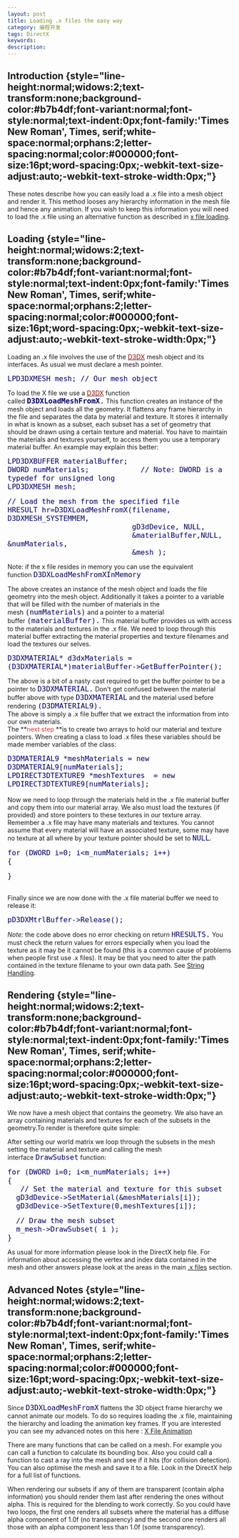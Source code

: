 ```yaml
---
layout: post
title: Loading .x files the easy way
category: 编程开发
tags: DirectX
keywords: 
description: 
---
```


<span
style="widows:2;text-transform:none;text-indent:0px;display:inline !important;font:16px 'Times New Roman', Times, serif;white-space:normal;orphans:2;float:none;letter-spacing:normal;color:#000000;word-spacing:0px;-webkit-text-size-adjust:auto;-webkit-text-stroke-width:0px;">
</span>

Introduction {style="line-height:normal;widows:2;text-transform:none;background-color:#b7b4df;font-variant:normal;font-style:normal;text-indent:0px;font-family:'Times New Roman', Times, serif;white-space:normal;orphans:2;letter-spacing:normal;color:#000000;font-size:16pt;word-spacing:0px;-webkit-text-size-adjust:auto;-webkit-text-stroke-width:0px;"}
------------

These notes describe how you can easily load a .x file into a mesh
object and render it. This method looses any hierarchy information in
the mesh file and hence any animation. If you wish to keep this
information you will need to load the .x file using an alternative
function as described in [x file
loading](http://www.toymaker.info/Games/html/load_x_hierarchy.html).

Loading {style="line-height:normal;widows:2;text-transform:none;background-color:#b7b4df;font-variant:normal;font-style:normal;text-indent:0px;font-family:'Times New Roman', Times, serif;white-space:normal;orphans:2;letter-spacing:normal;color:#000000;font-size:16pt;word-spacing:0px;-webkit-text-size-adjust:auto;-webkit-text-stroke-width:0px;"}
-------

Loading an .x file involves the use of the<span
class="Apple-converted-space"> </span>[<span
style="color:#990000;">D3DX</span>](http://www.toymaker.info/Games/html/load_x_simply.html#)<span
class="Apple-converted-space"> </span>mesh object and its interfaces. As
usual we must declare a mesh pointer.

<span class="Code"
style="font-family:Fixedsys, monospace;color:#000066;font-size:12pt;font-weight:normal;">LPD3DXMESH
mesh; // Our mesh object</span>

To load the X file we use a<span
class="Apple-converted-space"> </span>[<span
style="color:#990000;">D3DX</span>](http://www.toymaker.info/Games/html/load_x_simply.html#)<span
class="Apple-converted-space"> </span>function called<span
class="Apple-converted-space"> </span><span class="Code"
style="font-family:Fixedsys, monospace;color:#000066;font-size:12pt;font-weight:normal;">**D3DXLoadMeshFromX**.</span><span
class="Apple-converted-space"> </span>This function creates an instance
of the mesh object and loads all the geometry. It flattens any frame
hierarchy in the file and separates the data by material and texture. It
stores it internally in what is known as a subset, each subset has a set
of geometry that should be drawn using a certain texture and material.
You have to maintain the materials and textures yourself, to access them
you use a temporary material buffer. An example may explain this better:

<span class="Code"
style="font-family:Fixedsys, monospace;color:#000066;font-size:12pt;font-weight:normal;">LPD3DXBUFFER
materialBuffer;\
 DWORD numMaterials;            // Note: DWORD is a typedef for unsigned
long\
 LPD3DXMESH mesh;</span>

<span class="Code"
style="font-family:Fixedsys, monospace;color:#000066;font-size:12pt;font-weight:normal;">//
Load the mesh from the specified file\
 HRESULT hr=D3DXLoadMeshFromX(filename, D3DXMESH\_SYSTEMMEM,<span
class="Apple-converted-space"> </span>\
                              gD3dDevice, NULL,<span
class="Apple-converted-space"> </span>\
                              &materialBuffer,NULL, &numMaterials,<span
class="Apple-converted-space"> </span>\
                              &mesh );</span>

Note: if the x file resides in memory you can use the equivalent
function<span class="Apple-converted-space"> </span><span class="Code"
style="font-family:Fixedsys, monospace;color:#000066;font-size:12pt;font-weight:normal;">D3DXLoadMeshFromXInMemory</span>

The above creates an instance of the mesh object and loads the file
geometry into the mesh object. Additionally it takes a pointer to a
variable that will be filled with the number of materials in the
mesh<span class="Apple-converted-space"> </span><span class="Code"
style="font-family:Fixedsys, monospace;color:#000066;font-size:12pt;font-weight:normal;">(numMaterials)</span><span
class="Apple-converted-space"> </span>and a pointer to a material
buffer<span class="Apple-converted-space"> </span><span class="Code"
style="font-family:Fixedsys, monospace;color:#000066;font-size:12pt;font-weight:normal;">(materialBuffer).</span><span
class="Apple-converted-space"> </span>This material buffer provides us
with access to the materials and textures in the .x file. We need to
loop through this material buffer extracting the material properties and
texture filenames and load the textures our selves.

<span class="Code"
style="font-family:Fixedsys, monospace;color:#000066;font-size:12pt;font-weight:normal;">D3DXMATERIAL\*
d3dxMaterials =
(D3DXMATERIAL\*)materialBuffer-\>GetBufferPointer();</span>

The above is a bit of a nasty cast required to get the buffer pointer to
be a pointer to<span class="Apple-converted-space"> </span><span
class="Code"
style="font-family:Fixedsys, monospace;color:#000066;font-size:12pt;font-weight:normal;">D3DXMATERIAL.</span><span
class="Apple-converted-space"> </span>Don't get confused between the
material buffer above with type<span
class="Apple-converted-space"> </span><span class="Code"
style="font-family:Fixedsys, monospace;color:#000066;font-size:12pt;font-weight:normal;">D3DXMATERIAL</span><span
class="Apple-converted-space"> </span>and the material used before
rendering<span class="Apple-converted-space"> </span><span class="Code"
style="font-family:Fixedsys, monospace;color:#000066;font-size:12pt;font-weight:normal;">(D3DMATERIAL9).\
 </span>The above is simply a .x file buffer that we extract the
information from into our own materials.\
 The **<span style="color:#e53333;">next step </span>**is to create two
arrays to hold our material and texture pointers. When creating a class
to load .x files these variables should be made member variables of the
class:

<span class="Code"
style="font-family:Fixedsys, monospace;color:#000066;font-size:12pt;font-weight:normal;">D3DMATERIAL9 \*meshMaterials
= new D3DMATERIAL9[numMaterials];\
 LPDIRECT3DTEXTURE9 \*meshTextures  = new
LPDIRECT3DTEXTURE9[numMaterials];</span>\
\
 Now we need to loop through the materials held in the .x file material
buffer and copy them into our material array. We also must load the
textures (if provided) and store pointers to these textures in our
texture array. Remember a .x file may have many materials and textures.
You cannot assume that every material will have an associated texture,
some may have no texture at all where by your texture pointer should be
set to<span class="Apple-converted-space"> </span><span class="Code"
style="font-family:Fixedsys, monospace;color:#000066;font-size:12pt;font-weight:normal;">NULL</span>.

<span class="Code"
style="font-family:Fixedsys, monospace;color:#000066;font-size:12pt;font-weight:normal;">for
(DWORD i=0; i\<m\_numMaterials; i++)\
 {</span>

<span class="Code"
style="font-family:Fixedsys, monospace;color:#000066;font-size:12pt;font-weight:normal;">}</span>\
  

Finally since we are now done with the .x file material buffer we need
to release it:

<span class="Code"
style="font-family:Fixedsys, monospace;color:#000066;font-size:12pt;font-weight:normal;">pD3DXMtrlBuffer-\>Release();</span>

*Note:*<span class="Apple-converted-space"> </span>the code above does
no error checking on return<span
class="Apple-converted-space"> </span><span class="Code"
style="font-family:Fixedsys, monospace;color:#000066;font-size:12pt;font-weight:normal;">HRESULTS.</span><span
class="Apple-converted-space"> </span>You must check the return values
for errors especially when you load the texture as it may be it cannot
be found (this is a common cause of problems when people first use .x
files). It may be that you need to alter the path contained in the
texture filename to your own data path. See<span
class="Apple-converted-space"> </span>[String
Handling](http://www.toymaker.info/Games/html/string_handling.html#extractFilename).

Rendering {style="line-height:normal;widows:2;text-transform:none;background-color:#b7b4df;font-variant:normal;font-style:normal;text-indent:0px;font-family:'Times New Roman', Times, serif;white-space:normal;orphans:2;letter-spacing:normal;color:#000000;font-size:16pt;word-spacing:0px;-webkit-text-size-adjust:auto;-webkit-text-stroke-width:0px;"}
---------

We now have a mesh object that contains the geometry. We also have an
array containing materials and textures for each of the subsets in the
geometry.To render is therefore quite simple:

After setting our world matrix we loop through the subsets in the mesh
setting the material and texture and calling the mesh interface<span
class="Apple-converted-space"> </span><span class="Code"
style="font-family:Fixedsys, monospace;color:#000066;font-size:12pt;font-weight:normal;">DrawSubset</span><span
class="Apple-converted-space"> </span>function:

<span class="Code"
style="font-family:Fixedsys, monospace;color:#000066;font-size:12pt;font-weight:normal;">for
(DWORD i=0; i\<m\_numMaterials; i++)\
 {\
    // Set the material and texture for this subset\
   gD3dDevice-\>SetMaterial(&meshMaterials[i]);\
   gD3dDevice-\>SetTexture(0,meshTextures[i]);\
 </span>

<span class="Code"
style="font-family:Fixedsys, monospace;color:#000066;font-size:12pt;font-weight:normal;"> 
// Draw the mesh subset\
   m\_mesh-\>DrawSubset( i );\
 }</span>

As usual for more information please look in the DirectX help file. For
information about accessing the vertex and index data contained in the
mesh and other answers please look at the areas in the main<span
class="Apple-converted-space"> </span>[.x
files](http://www.toymaker.info/Games/html/3d_models.html)<span
class="Apple-converted-space"> </span>section.

Advanced Notes {style="line-height:normal;widows:2;text-transform:none;background-color:#b7b4df;font-variant:normal;font-style:normal;text-indent:0px;font-family:'Times New Roman', Times, serif;white-space:normal;orphans:2;letter-spacing:normal;color:#000000;font-size:16pt;word-spacing:0px;-webkit-text-size-adjust:auto;-webkit-text-stroke-width:0px;"}
--------------

Since<span class="Apple-converted-space"> </span><span class="Code"
style="font-family:Fixedsys, monospace;color:#000066;font-size:12pt;font-weight:normal;">D3DXLoadMeshFromX</span><span
class="Apple-converted-space"> </span>flattens the 3D object frame
hierarchy we cannot animate our models. To do so requires loading the .x
file, maintaining the hierarchy and loading the animation key frames. If
you are interested you can see my advanced notes on this here :<span
class="Apple-converted-space"> </span>[X File
Animation](http://www.toymaker.info/Games/html/load_x_hierarchy.html)

There are many functions that can be called on a mesh. For example you
can call a function to calculate its bounding box. Also you could call a
function to cast a ray into the mesh and see if it hits (for collision
detection). You can also optimise the mesh and save it to a file. Look
in the DirectX help for a full list of functions.

When rendering our subsets if any of them are transparent (contain alpha
information) you should render them last after rendering the ones
without alpha. This is required for the blending to work correctly. So
you could have two loops, the first one renders all subsets where the
material has a diffuse alpha component of 1.0f (no transparency) and the
second one renders all those with an alpha component less than 1.0f
(some transparency).







